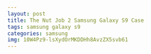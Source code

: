 ```yaml
---
layout: post
title: The Nut Job 2 Samsung Galaxy S9 Case
tags: samsung galaxy s9
categories: samsung
img: 10W4Pz9-lsXydOrMKDDHh8AvzZX5svb61
---
```

